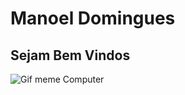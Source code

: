 # Manoel Domingues

## Sejam Bem Vindos ##

![Gif meme Computer](https://tenor.com/pt-BR/view/meme-gif-8470516175995282617)
